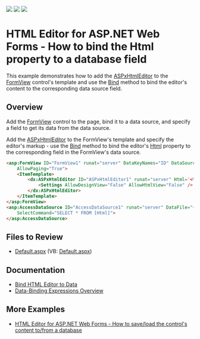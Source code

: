 <!-- default badges list -->
![](https://img.shields.io/endpoint?url=https://codecentral.devexpress.com/api/v1/VersionRange/128544996/13.1.4%2B)
[![](https://img.shields.io/badge/Open_in_DevExpress_Support_Center-FF7200?style=flat-square&logo=DevExpress&logoColor=white)](https://supportcenter.devexpress.com/ticket/details/E377)
[![](https://img.shields.io/badge/📖_How_to_use_DevExpress_Examples-e9f6fc?style=flat-square)](https://docs.devexpress.com/GeneralInformation/403183)
<!-- default badges end -->
# HTML Editor for ASP.NET Web Forms - How to bind the Html property to a database field

This example demonstrates how to add the [ASPxHtmlEditor](https://docs.devexpress.com/AspNet/DevExpress.Web.ASPxHtmlEditor.ASPxHtmlEditor) to the [FormView](https://learn.microsoft.com/en-us/dotnet/api/system.web.ui.webcontrols.formview?view=netframework-4.8.1) control's template and use the [Bind](https://learn.microsoft.com/en-us/previous-versions/aspnet/ms178366(v=vs.100)#using-the-bind-method) method to bind the editor's content to the corresponding data source field.

## Overview

Add the [FormView](https://learn.microsoft.com/en-us/dotnet/api/system.web.ui.webcontrols.formview?view=netframework-4.8.1) control to the page, bind it to a data source, and specify a field to get its data from the data source.

Add the [ASPxHtmlEditor](https://docs.devexpress.com/AspNet/DevExpress.Web.ASPxHtmlEditor.ASPxHtmlEditor) to the FormView's template and specify the editor's markup - use the [Bind](https://learn.microsoft.com/en-us/previous-versions/aspnet/ms178366(v=vs.100)#using-the-bind-method) method to bind the editor's [Html](https://docs.devexpress.com/AspNet/DevExpress.Web.ASPxHtmlEditor.ASPxHtmlEditor.Html) property to the corresponding field in the FormView's data source.

```aspx
<asp:FormView ID="FormView1" runat="server" DataKeyNames="ID" DataSourceID="AccessDataSource1"
    AllowPaging="True">
    <ItemTemplate>
        <dx:ASPxHtmlEditor ID="ASPxHtmlEditor1" runat="server" Html='<%# Bind("Html") %>'>
            <Settings AllowDesignView="False" AllowHtmlView="False" />
        </dx:ASPxHtmlEditor>
    </ItemTemplate>
</asp:FormView>
<asp:AccessDataSource ID="AccessDataSource1" runat="server" DataFile="~/App_Data/HtmlEditorSampleDB.mdb"
    SelectCommand="SELECT * FROM [Html]">
</asp:AccessDataSource>
```

## Files to Review

* [Default.aspx](./CS/WebSite/Default.aspx) (VB: [Default.aspx](./VB/WebSite/Default.aspx))

## Documentation

* [Bind HTML Editor to Data](https://docs.devexpress.com/AspNet/7516/components/html-editor/concepts/get-and-set-html/data-binding)
* [Data-Binding Expressions Overview](https://learn.microsoft.com/en-us/previous-versions/aspnet/ms178366(v=vs.100))

## More Examples

* [HTML Editor for ASP.NET Web Forms - How to save/load the control's content to/from a database](https://github.com/DevExpress-Examples/how-to-save-load-content-of-the-aspxhtmleditor-within-a-database-e2225)
